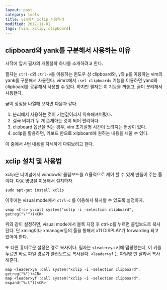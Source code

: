 ```yaml
---
layout: post
category: tools
title: vim에서 xclip 사용하기
modified: 2017-11-01
tags: [vim, xclip, clipboard]
---
```



## clipboard와 yank를 구분해서 사용하는 이유

시작에 앞서 필자의 개똥철학 하나를 소개하려고 한다.

필자는 ```ctrl-c```와 ```ctrl-v```를 이용하는 윈도우 상 clipboard와, ```y```와 ```p```를 이용하는 vim의 yank를 구분해서 사용한다. vimrc에서 ```:set clipboard=``` 기능을 이용하면 yand와 clipboard를 공유해서 사용할 수 있다. 하지만 필자는 이 기능을 꺼놓고, 굳이 분리해서 사용한다.

굳이 장점을 나열해 보자면 다음과 같다.

1. 분리해서 사용하는 것이 기본값이라서 익숙해져버렸다.
2. 결국 버퍼가 두 개 존재하는 것이 되어 편리하다.
3. clipboard 옵션을 켜는 경우, vim 초기실행 시간이 느려지는 현상이 있다.
4. xclip을 활용하면, 키보드 만으로 xlipboard에 원하는 내용을 채울 수 있다.

이 중에서 4번 내용을 자세하게 다뤄보려고 한다.

## xclip 설치 및 사용법

xclip은 터미널에서 window의 클립보드를 효율적으로 제어 할 수 있게 만들어 주는 툴이다. 다음 명령을 이용해서 설치하자.

```
sudo apt-get install xclip
```

이후에는 visual mode에서 ```ctrl-c``` 를 이용해서 복사할 수 있도록 설정하자.

```
vmap <C-c> y:call system("xclip -i -selection clipboard", getreg("\""))<CR>
```

위와 같이 설정하면, visual mode에서 블록 지정 후 ctrl-c를 누르면 클립보드로 복사된다. 단 xming이나 xmanager등의 툴을 통해서 x11 DISPLAY가 forwarding 되고 있어야 한다.

또 다른 흥미로운 설정은 경로 복사이다. 필자는 ```<leader>ya``` 키에 맵핑했는데, 이 키를 누르면 바로 파일 경로가 클립보드로 복사된다. ```<leader>yf``` 는 파일명 만 잘라서 복사해준다.

```
map <leader>ya :call system("xclip -i -selection clipboard", getreg("%"))<CR>
map <leader>yf :call system("xclip -i -selection clipboard", expand("%:t"))<CR>
```

